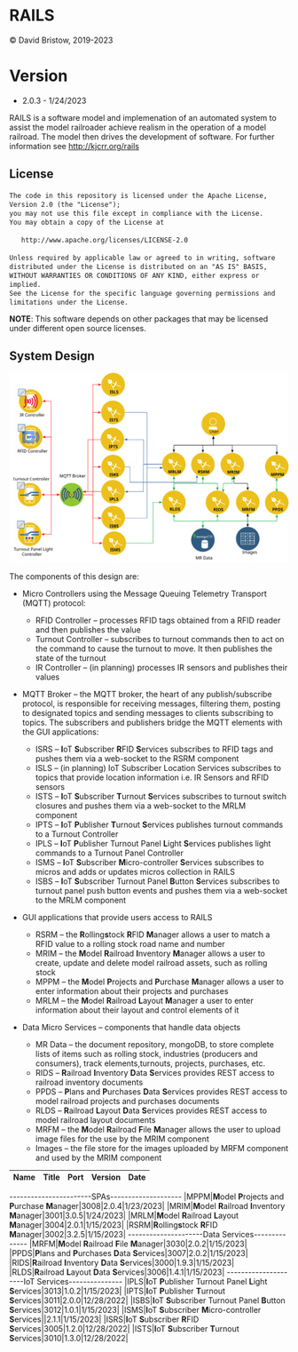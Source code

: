 # RAILS
&copy; David Bristow, 2019-2023

# Version
* 2.0.3 - 1/24/2023
 
RAILS is a software model and implemenation of an automated system to assist the model railroader achieve realism in the operation of a model railroad. The model then drives the development of software.
For further information see http://kjcrr.org/rails

## License

    The code in this repository is licensed under the Apache License, Version 2.0 (the "License");
    you may not use this file except in compliance with the License.
    You may obtain a copy of the License at

       http://www.apache.org/licenses/LICENSE-2.0

    Unless required by applicable law or agreed to in writing, software
    distributed under the License is distributed on an "AS IS" BASIS,
    WITHOUT WARRANTIES OR CONDITIONS OF ANY KIND, either express or implied.
    See the License for the specific language governing permissions and
    limitations under the License.

**NOTE**: This software depends on other packages that may be licensed under different open source licenses.

## System Design
![System Design](https://github.com/djbristow/RAILS/blob/master/sysdesign.svg)

The components of this design are:
- Micro Controllers using the Message Queuing Telemetry Transport (MQTT) protocol:
  - RFID Controller – processes RFID tags obtained from a RFID reader and then publishes the value
  - Turnout Controller – subscribes to turnout commands then to act on the command to cause the turnout to move. It then publishes the state of the turnout
  - IR Controller – (in planning) processes IR sensors and publishes their values
- MQTT Broker – the MQTT broker, the heart of any publish/subscribe protocol, is responsible for receiving messages, filtering them, posting to designated topics and sending messages to clients subscribing to topics. The subscribers and publishers bridge the MQTT elements with the GUI applications:
  - ISRS – **I**oT **S**ubscriber **R**FID **S**ervices subscribes to RFID tags and pushes them via a web-socket to the RSRM component
  - ISLS – (in planning) IoT Subscriber Location Services subscribes to topics that provide location information i.e. IR Sensors and RFID sensors
  - ISTS – **I**oT **S**ubscriber **T**urnout **S**ervices subscribes to turnout switch closures and pushes them via a web-socket to the MRLM component
  - IPTS – **I**oT **P**ublisher **T**urnout **S**ervices publishes turnout commands to a Turnout Controller
  - IPLS – **I**oT **P**ublisher Turnout Panel **L**ight **S**ervices publishes light commands to a Turnout Panel Controller
  - ISMS – **I**oT **S**ubscriber **M**icro-controller **S**ervices subscribes to micros and adds or updates micros collection in RAILS
  - ISBS – **I**oT **S**ubscriber Turnout Panel **B**utton **S**ervices subscribes to turnout panel push button events and pushes them via a web-socket to the MRLM component

- GUI applications that provide users access to RAILS
  - RSRM – the **R**olling**s**tock **R**FID **M**anager allows a user to match a RFID value to a rolling stock road name and number
  - MRIM – the **M**odel **R**ailroad **I**nventory **M**anager allows a user to create, update and delete model railroad assets, such as rolling stock
  - MPPM – the **M**odel **P**rojects and **P**urchase **M**anager allows a user to enter information about their projects and purchases
  - MRLM – the **M**odel **R**ailroad **L**ayout **M**anager a user to enter information about their layout and control elements of it
- Data Micro Services – components that handle data objects
  - MR Data – the document repository, mongoDB, to store complete lists of items such as rolling stock, industries (producers and consumers), track elements,turnouts, projects, purchases, etc.
  - RIDS – **R**ailroad **I**nventory **D**ata **S**ervices provides REST access to railroad inventory documents
  - PPDS – **P**lans and **P**urchases **D**ata **S**ervices provides REST access to model railroad projects and purchases documents
  - RLDS – **R**ailroad **L**ayout **D**ata **S**ervices provides REST access to model railroad layout documents
  - MRFM – the **M**odel **R**ailroad **F**ile **M**anager allows the user to upload image files for the use by the MRIM component
  - Images – the file store for the images uploaded by MRFM component and used by the MRIM component

|Name |Title                                  |Port |Version|Date     |
|-----|---------------------------------------|-----|-------|---------|
-----------------------SPAs--------------------
|MPPM|**M**odel **P**rojects and **P**urchase **M**anager|3008|2.0.4|1/23/2023|
|MRIM|**M**odel **R**ailroad **I**nventory **M**anager|3001|3.0.5|1/24/2023|
|MRLM|**M**odel **R**ailroad **L**ayout **M**anager|3004|2.0.1|1/15/2023|
|RSRM|**R**olling**s**tock **R**FID **M**anager|3002|3.2.5|1/15/2023|
---------------------Data Services--------------
|MRFM|**M**odel **R**ailroad **F**ile **M**anager|3030|2.0.2|1/15/2023|
|PPDS|**P**lans and **P**urchases **D**ata **S**ervices|3007|2.0.2|1/15/2023|
|RIDS|**R**ailroad **I**nventory **D**ata **S**ervices|3000|1.9.3|1/15/2023|
|RLDS|**R**ailroad **L**ayout **D**ata **S**ervices|3006|1.4.1|1/15/2023|
---------------------IoT Services---------------
|IPLS|**I**oT **P**ublisher Turnout Panel **L**ight **S**ervices|3013|1.0.2|1/15/2023|
|IPTS|**I**oT **P**ublisher **T**urnout **S**ervices|3011|2.0.0|12/28/2022|
|ISBS|**I**oT **S**ubscriber Turnout Panel **B**utton **S**ervices|3012|1.0.1|1/15/2023|
|ISMS|**I**oT **S**ubscriber **M**icro-controller **S**ervices||2.1.1|1/15/2023|
|ISRS|**I**oT **S**ubscriber **R**FID **S**ervices|3005|1.2.0|12/28/2022|
|ISTS|**I**oT **S**ubscriber **T**urnout **S**ervices|3010|1.3.0|12/28/2022|





